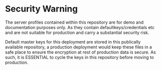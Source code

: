 # Security Warning

The server profiles contained within this repository are for demo and documentation purposes only. As they contain defaultkeys/credentials etc and are not suitable for production and
carry a substantial security risk.

Default master keys for this deployment are stored in this publically available repository, a production deployment would keep these files in a safe place to ensure the encryption at rest of production data is secure. As such, it is ESSENTIAL to cycle the keys in this repository before moving to production. 

